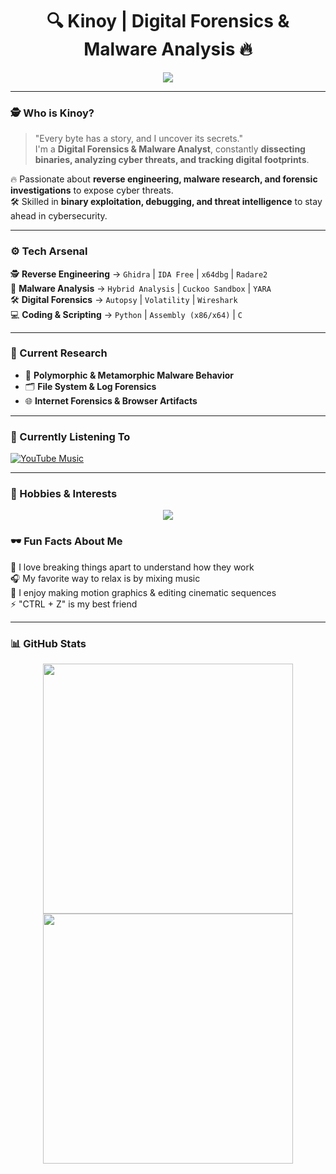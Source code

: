 <h1 align="center">🔍 Kinoy | Digital Forensics & Malware Analysis 🔥</h1>

<p align="center">
  <img src="https://readme-typing-svg.herokuapp.com?font=Fira+Code&size=22&pause=1000&color=F7F7F7&center=true&vCenter=true&width=600&lines=%E2%9A%A1+Reverse+Engineering+%7C+Malware+Analysis;%F0%9F%92%AF+Cybersecurity+Enthusiast;%F0%9F%94%8D+Always+Investigating+Threats" />
</p>

---

### 🕵️ Who is Kinoy?
> "Every byte has a story, and I uncover its secrets."  
I'm a **Digital Forensics & Malware Analyst**, constantly **dissecting binaries, analyzing cyber threats, and tracking digital footprints**.  

🔥 Passionate about **reverse engineering, malware research, and forensic investigations** to expose cyber threats.  
🛠️ Skilled in **binary exploitation, debugging, and threat intelligence** to stay ahead in cybersecurity.  

---

### ⚙️ Tech Arsenal
🕵️ **Reverse Engineering** → `Ghidra` | `IDA Free` | `x64dbg` | `Radare2`  
🦠 **Malware Analysis** → `Hybrid Analysis` | `Cuckoo Sandbox` | `YARA`  
🛠 **Digital Forensics** → `Autopsy` | `Volatility` | `Wireshark`  
💻 **Coding & Scripting** → `Python` | `Assembly (x86/x64)` | `C`  

---

### 🧪 Current Research
- 🦠 **Polymorphic & Metamorphic Malware Behavior**  
- 🗂️ **File System & Log Forensics**  
- 🌐 **Internet Forensics & Browser Artifacts**  

---

### 🎵 Currently Listening To  
[![YouTube Music](https://img.shields.io/badge/YouTube%20Music-FF0000?style=for-the-badge&logo=youtube&logoColor=white)](https://music.youtube.com/)  

---

### 🎨 Hobbies & Interests  
<p align="center">
  <img src="https://readme-typing-svg.herokuapp.com?font=Fira+Code&size=20&pause=1000&color=00FFD1&center=true&vCenter=true&width=600&lines=%F0%9F%8E%A7+Music+Mixing;🎬+Motion+Graphics+Editing;🎼+Sound+Design" />
</p>

### 🕶️ Fun Facts About Me  
🚀 I love breaking things apart to understand how they work  
🎧 My favorite way to relax is by mixing music  
📀 I enjoy making motion graphics & editing cinematic sequences  
⚡ "CTRL + Z" is my best friend  

---

### 📊 GitHub Stats  
<p align="center">
  <img src="https://github-readme-stats.vercel.app/api?username=Kinoy&show_icons=true&theme=radical" width="400px"/>
  <img src="https://github-readme-streak-stats.herokuapp.com/?user=Kinoy&theme=radical" width="400px"/>
</p>
